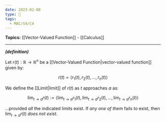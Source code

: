 ```yaml
---
date: 2023-02-08
type: 🧠
tags:
  - MAC/S4/C4
---
```


**Topics:** [[Vector-Valued Function]] - [[Calculus]]

---

_**(definition)**_

Let $r(t) : \mathbb{R} \to \mathbb{R}^n$ be a [[Vector-Valued Function|vector-valued function]] given by:

$$
r(t) = \langle r_1(t), r_2(t), \dots, r_n(t) \rangle
$$

We define the [[Limit|limit]] of $r(t)$ as $t$ approaches $a$ as:

$$
\lim_{t \to a} r(t) := \left\langle  \lim_{t \to a} r_1(t), \lim_{t \to a} r_2(t), \dots, \lim_{t \to a} r_n(t) \right\rangle
$$

…provided _all_ the indicated limits exist. If _any one of them_ fails to exist, then $\lim_{t \to a} r(t)$ _does not exist_.
